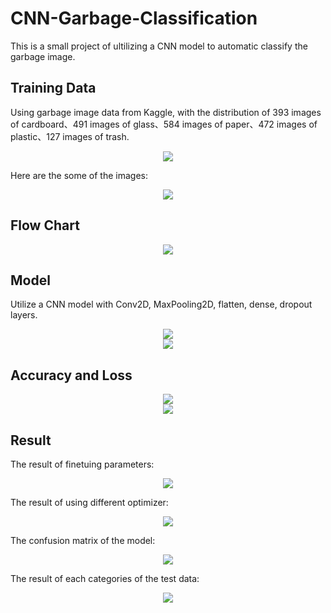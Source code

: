 # CNN-Garbage-Classification
This is a small project of ultilizing a CNN model to automatic classify the garbage image.

## Training Data
Using garbage image data from Kaggle, with the distribution of 393 images of cardboard、491 images of glass、584 images of paper、472 images of plastic、127 images of trash.
<center><img src="https://github.com/timmy168/CNN-Garbage-Classification/blob/main/Picture/garbage_distribution.png"></center>

Here are the some of the images:
<center><img src="https://github.com/timmy168/CNN-Garbage-Classification/blob/main/Picture/picture.png"></center>

## Flow Chart
<center><img src="https://github.com/timmy168/CNN-Garbage-Classification/blob/main/Picture/system.png"></center>

## Model
Utilize a CNN model with Conv2D, MaxPooling2D, flatten, dense, dropout layers.
<center><img src="https://github.com/timmy168/CNN-Garbage-Classification/blob/main/Picture/model_visual.png"></center>
<center><img src="https://github.com/timmy168/CNN-Garbage-Classification/blob/main/Picture/model_vector.png"></center>

## Accuracy and Loss
<center><img src="https://github.com/timmy168/CNN-Garbage-Classification/blob/main/Picture/accuracy.png"></center>
<center><img src="https://github.com/timmy168/CNN-Garbage-Classification/blob/main/Picture/loss.png"></center>

## Result
The result of finetuing parameters:

<center><img src="https://github.com/timmy168/CNN-Garbage-Classification/blob/main/Picture/result.png"></center>

The result of using different optimizer:

<center><img src="https://github.com/timmy168/CNN-Garbage-Classification/blob/main/Picture/result_2.png"></center>

The confusion matrix of the model:

<center><img src="https://github.com/timmy168/CNN-Garbage-Classification/blob/main/Picture/confusion_matrix.png"></center>

The result of each categories of the test data:

<center><img src="https://github.com/timmy168/CNN-Garbage-Classification/blob/main/Picture/predict.png"></center>
